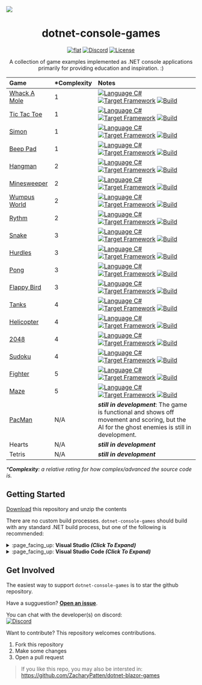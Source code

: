 <img src="https://github.com/ZacharyPatten/dotnet-console-games/blob/master/.github/resources/banner1.png?raw=true" />

<h1 align="center">
	dotnet-console-games
</h1>

<p align="center">
	<a href="https://github.com/ZacharyPatten/dotnet-console-games" alt="GitHub repo"><img alt="flat" src="https://img.shields.io/badge/github-repo-black?logo=github&amp;style=flat"></a>
	<a href="https://discord.gg/4XbQbwF" alt="Discord"><img src="https://img.shields.io/discord/557244925712924684?logo=discord&logoColor=ffffff&color=7389D8" title="Go To Discord Server" alt="Discord"/></a>
	<a href="https://github.com/ZacharyPatten/dotnet-console-games/blob/master/LICENSE" alt="License"><img src="https://img.shields.io/badge/license-MIT-green.svg" title="Go To License" alt="License"/></a>
</p>

<p align="center">
	A collection of game examples implemented as .NET console applications primarily for providing education and inspiration. :)
</p>

|Game|\*Complexity|Notes|
|:-|:-|:-|
|[Whack A Mole](https://github.com/ZacharyPatten/dotnet-console-games/tree/master/Projects/Whack%20A%20Mole)|1|<a href="https://docs.microsoft.com/en-us/dotnet/csharp/"><img src="https://img.shields.io/badge/language-C%23-%23178600" title="Language C#" alt="Language C#"></a>&nbsp;<a href="https://dotnet.microsoft.com/download"><img src="https://img.shields.io/badge/dynamic/xml?color=%23512bd4&label=target&query=%2F%2FTargetFramework%5B1%5D&url=https%3A%2F%2Fraw.githubusercontent.com%2FZacharyPatten%2Fdotnet-console-games%2Fmaster%2FProjects%2FWhack%2520A%2520Mole%2FWhack%2520A%2520Mole.csproj&logo=.net" title="Target Framework" alt="Target Framework"></a>&nbsp;<a href="https://github.com/ZacharyPatten/dotnet-console-games/actions"><img src="https://github.com/ZacharyPatten/dotnet-console-games/workflows/Whack%20A%20Mole%20Build/badge.svg" title="Goto Build" alt="Build"></a>|
|[Tic Tac Toe](https://github.com/ZacharyPatten/dotnet-console-games/tree/master/Projects/Tic%20Tac%20Toe)|1|<a href="https://docs.microsoft.com/en-us/dotnet/csharp/"><img src="https://img.shields.io/badge/language-C%23-%23178600" title="Language C#" alt="Language C#"></a>&nbsp;<a href="https://dotnet.microsoft.com/download"><img src="https://img.shields.io/badge/dynamic/xml?color=%23512bd4&label=target&query=%2F%2FTargetFramework%5B1%5D&url=https%3A%2F%2Fraw.githubusercontent.com%2FZacharyPatten%2Fdotnet-console-games%2Fmaster%2FProjects%2FTic%2520Tac%2520Toe%2FTic%2520Tac%2520Toe.csproj&logo=.net" title="Target Framework" alt="Target Framework"></a>&nbsp;<a href="https://github.com/ZacharyPatten/dotnet-console-games/actions"><img src="https://github.com/ZacharyPatten/dotnet-console-games/workflows/Tic%20Tac%20Toe%20Build/badge.svg" title="Goto Build" alt="Build"></a>|
|[Simon](https://github.com/ZacharyPatten/dotnet-console-games/tree/master/Projects/Simon)|1|<a href="https://docs.microsoft.com/en-us/dotnet/csharp/"><img src="https://img.shields.io/badge/language-C%23-%23178600" title="Language C#" alt="Language C#"></a>&nbsp;<a href="https://dotnet.microsoft.com/download"><img src="https://img.shields.io/badge/dynamic/xml?color=%23512bd4&label=target&query=%2F%2FTargetFramework%5B1%5D&url=https%3A%2F%2Fraw.githubusercontent.com%2FZacharyPatten%2Fdotnet-console-games%2Fmaster%2FProjects%2FSimon%2FSimon.csproj&logo=.net" title="Target Framework" alt="Target Framework"></a>&nbsp;<a href="https://github.com/ZacharyPatten/dotnet-console-games/actions"><img src="https://github.com/ZacharyPatten/dotnet-console-games/workflows/Simon%20Build/badge.svg" title="Goto Build" alt="Build"></a>|
|[Beep Pad](https://github.com/ZacharyPatten/dotnet-console-games/tree/master/Projects/Beep%20Pad)|1|<a href="https://docs.microsoft.com/en-us/dotnet/csharp/"><img src="https://img.shields.io/badge/language-C%23-%23178600" title="Language C#" alt="Language C#"></a>&nbsp;<a href="https://dotnet.microsoft.com/download"><img src="https://img.shields.io/badge/dynamic/xml?color=%23512bd4&label=target&query=%2F%2FTargetFramework%5B1%5D&url=https%3A%2F%2Fraw.githubusercontent.com%2FZacharyPatten%2Fdotnet-console-games%2Fmaster%2FProjects%2FBeep%2520Pad%2FBeep%2520Pad.csproj&logo=.net" title="Target Framework" alt="Target Framework"></a>&nbsp;<a href="https://github.com/ZacharyPatten/dotnet-console-games/actions"><img src="https://github.com/ZacharyPatten/dotnet-console-games/workflows/Beep%20Pad%20Build/badge.svg" title="Goto Build" alt="Build"></a>|
|[Hangman](https://github.com/ZacharyPatten/dotnet-console-games/tree/master/Projects/Hangman)|2|<a href="https://docs.microsoft.com/en-us/dotnet/csharp/"><img src="https://img.shields.io/badge/language-C%23-%23178600" title="Language C#" alt="Language C#"></a>&nbsp;<a href="https://dotnet.microsoft.com/download"><img src="https://img.shields.io/badge/dynamic/xml?color=%23512bd4&label=target&query=%2F%2FTargetFramework%5B1%5D&url=https%3A%2F%2Fraw.githubusercontent.com%2FZacharyPatten%2Fdotnet-console-games%2Fmaster%2FProjects%2FHangman%2FHangman.csproj&logo=.net" title="Target Framework" alt="Target Framework"></a>&nbsp;<a href="https://github.com/ZacharyPatten/dotnet-console-games/actions"><img src="https://github.com/ZacharyPatten/dotnet-console-games/workflows/Hangman%20Build/badge.svg" title="Goto Build" alt="Build"></a>|
|[Minesweeper](https://github.com/ZacharyPatten/dotnet-console-games/tree/master/Projects/Minesweeper)|2|<a href="https://docs.microsoft.com/en-us/dotnet/csharp/"><img src="https://img.shields.io/badge/language-C%23-%23178600" title="Language C#" alt="Language C#"></a>&nbsp;<a href="https://dotnet.microsoft.com/download"><img src="https://img.shields.io/badge/dynamic/xml?color=%23512bd4&label=target&query=%2F%2FTargetFramework%5B1%5D&url=https%3A%2F%2Fraw.githubusercontent.com%2FZacharyPatten%2Fdotnet-console-games%2Fmaster%2FProjects%2FMinesweeper%2FMinesweeper.csproj&logo=.net" title="Target Framework" alt="Target Framework"></a>&nbsp;<a href="https://github.com/ZacharyPatten/dotnet-console-games/actions"><img src="https://github.com/ZacharyPatten/dotnet-console-games/workflows/Minesweeper%20Build/badge.svg" title="Goto Build" alt="Build"></a>|
|[Wumpus World](https://github.com/ZacharyPatten/dotnet-console-games/tree/master/Projects/Wumpus%20World)|2|<a href="https://docs.microsoft.com/en-us/dotnet/csharp/"><img src="https://img.shields.io/badge/language-C%23-%23178600" title="Language C#" alt="Language C#"></a>&nbsp;<a href="https://dotnet.microsoft.com/download"><img src="https://img.shields.io/badge/dynamic/xml?color=%23512bd4&label=target&query=%2F%2FTargetFramework%5B1%5D&url=https%3A%2F%2Fraw.githubusercontent.com%2FZacharyPatten%2Fdotnet-console-games%2Fmaster%2FProjects%2FWumpus%2520World%2FWumpus%2520World.csproj&logo=.net" title="Target Framework" alt="Target Framework"></a>&nbsp;<a href="https://github.com/ZacharyPatten/dotnet-console-games/actions"><img src="https://github.com/ZacharyPatten/dotnet-console-games/workflows/Wumpus%20World%20Build/badge.svg" title="Goto Build" alt="Build"></a>|
|[Rythm](https://github.com/ZacharyPatten/dotnet-console-games/tree/master/Projects/Rythm)|2|<a href="https://docs.microsoft.com/en-us/dotnet/csharp/"><img src="https://img.shields.io/badge/language-C%23-%23178600" title="Language C#" alt="Language C#"></a>&nbsp;<a href="https://dotnet.microsoft.com/download"><img src="https://img.shields.io/badge/dynamic/xml?color=%23512bd4&label=target&query=%2F%2FTargetFramework%5B1%5D&url=https%3A%2F%2Fraw.githubusercontent.com%2FZacharyPatten%2Fdotnet-console-games%2Fmaster%2FProjects%2FRythm%2FRythm.csproj&logo=.net" title="Target Framework" alt="Target Framework"></a>&nbsp;<a href="https://github.com/ZacharyPatten/dotnet-console-games/actions"><img src="https://github.com/ZacharyPatten/dotnet-console-games/workflows/Rythm%20Build/badge.svg" title="Goto Build" alt="Build"></a>|
|[Snake](https://github.com/ZacharyPatten/dotnet-console-games/blob/master/Projects/Snake)|3|<a href="https://docs.microsoft.com/en-us/dotnet/csharp/"><img src="https://img.shields.io/badge/language-C%23-%23178600" title="Language C#" alt="Language C#"></a>&nbsp;<a href="https://dotnet.microsoft.com/download"><img src="https://img.shields.io/badge/dynamic/xml?color=%23512bd4&label=target&query=%2F%2FTargetFramework%5B1%5D&url=https%3A%2F%2Fraw.githubusercontent.com%2FZacharyPatten%2Fdotnet-console-games%2Fmaster%2FProjects%2FSnake%2FSnake.csproj&logo=.net" title="Target Framework" alt="Target Framework"></a>&nbsp;<a href="https://github.com/ZacharyPatten/dotnet-console-games/actions"><img src="https://github.com/ZacharyPatten/dotnet-console-games/workflows/Snake%20Build/badge.svg" title="Goto Build" alt="Build"></a>|
|[Hurdles](https://github.com/ZacharyPatten/dotnet-console-games/blob/master/Projects/Hurdles)|3|<a href="https://docs.microsoft.com/en-us/dotnet/csharp/"><img src="https://img.shields.io/badge/language-C%23-%23178600" title="Language C#" alt="Language C#"></a>&nbsp;<a href="https://dotnet.microsoft.com/download"><img src="https://img.shields.io/badge/dynamic/xml?color=%23512bd4&label=target&query=%2F%2FTargetFramework%5B1%5D&url=https%3A%2F%2Fraw.githubusercontent.com%2FZacharyPatten%2Fdotnet-console-games%2Fmaster%2FProjects%2FHurdles%2FHurdles.csproj&logo=.net" title="Target Framework" alt="Target Framework"></a>&nbsp;<a href="https://github.com/ZacharyPatten/dotnet-console-games/actions"><img src="https://github.com/ZacharyPatten/dotnet-console-games/workflows/Hurdles%20Build/badge.svg" title="Goto Build" alt="Build"></a>|
|[Pong](https://github.com/ZacharyPatten/dotnet-console-games/blob/master/Projects/Pong)|3|<a href="https://docs.microsoft.com/en-us/dotnet/csharp/"><img src="https://img.shields.io/badge/language-C%23-%23178600" title="Language C#" alt="Language C#"></a>&nbsp;<a href="https://dotnet.microsoft.com/download"><img src="https://img.shields.io/badge/dynamic/xml?color=%23512bd4&label=target&query=%2F%2FTargetFramework%5B1%5D&url=https%3A%2F%2Fraw.githubusercontent.com%2FZacharyPatten%2Fdotnet-console-games%2Fmaster%2FProjects%2FPong%2FPong.csproj&logo=.net" title="Target Framework" alt="Target Framework"></a>&nbsp;<a href="https://github.com/ZacharyPatten/dotnet-console-games/actions"><img src="https://github.com/ZacharyPatten/dotnet-console-games/workflows/Pong%20Build/badge.svg" title="Goto Build" alt="Build"></a>|
|[Flappy Bird](https://github.com/ZacharyPatten/dotnet-console-games/blob/master/Projects/Flappy%20Bird)|3|<a href="https://docs.microsoft.com/en-us/dotnet/csharp/"><img src="https://img.shields.io/badge/language-C%23-%23178600" title="Language C#" alt="Language C#"></a>&nbsp;<a href="https://dotnet.microsoft.com/download"><img src="https://img.shields.io/badge/dynamic/xml?color=%23512bd4&label=target&query=%2F%2FTargetFramework%5B1%5D&url=https%3A%2F%2Fraw.githubusercontent.com%2FZacharyPatten%2Fdotnet-console-games%2Fmaster%2FProjects%2FFlappy%2520Bird%2FFlappy%2520Bird.csproj&logo=.net" title="Target Framework" alt="Target Framework"></a>&nbsp;<a href="https://github.com/ZacharyPatten/dotnet-console-games/actions"><img src="https://github.com/ZacharyPatten/dotnet-console-games/workflows/Flappy%20Bird%20Build/badge.svg" title="Goto Build" alt="Build"></a>|
|[Tanks](https://github.com/ZacharyPatten/dotnet-console-games/blob/master/Projects/Tanks)|4|<a href="https://docs.microsoft.com/en-us/dotnet/csharp/"><img src="https://img.shields.io/badge/language-C%23-%23178600" title="Language C#" alt="Language C#"></a>&nbsp;<a href="https://dotnet.microsoft.com/download"><img src="https://img.shields.io/badge/dynamic/xml?color=%23512bd4&label=target&query=%2F%2FTargetFramework%5B1%5D&url=https%3A%2F%2Fraw.githubusercontent.com%2FZacharyPatten%2Fdotnet-console-games%2Fmaster%2FProjects%2FTanks%2FTanks.csproj&logo=.net" title="Target Framework" alt="Target Framework"></a>&nbsp;<a href="https://github.com/ZacharyPatten/dotnet-console-games/actions"><img src="https://github.com/ZacharyPatten/dotnet-console-games/workflows/Tanks%20Build/badge.svg" title="Goto Build" alt="Build"></a>|
|[Helicopter](https://github.com/ZacharyPatten/dotnet-console-games/blob/master/Projects/Helicopter)|4|<a href="https://docs.microsoft.com/en-us/dotnet/csharp/"><img src="https://img.shields.io/badge/language-C%23-%23178600" title="Language C#" alt="Language C#"></a>&nbsp;<a href="https://dotnet.microsoft.com/download"><img src="https://img.shields.io/badge/dynamic/xml?color=%23512bd4&label=target&query=%2F%2FTargetFramework%5B1%5D&url=https%3A%2F%2Fraw.githubusercontent.com%2FZacharyPatten%2Fdotnet-console-games%2Fmaster%2FProjects%2FHelicopter%2FHelicopter.csproj&logo=.net" title="Target Framework" alt="Target Framework"></a>&nbsp;<a href="https://github.com/ZacharyPatten/dotnet-console-games/actions"><img src="https://github.com/ZacharyPatten/dotnet-console-games/workflows/Helicopter%20Build/badge.svg" title="Goto Build" alt="Build"></a>|
|[2048](https://github.com/ZacharyPatten/dotnet-console-games/blob/master/Projects/2048)|4|<a href="https://docs.microsoft.com/en-us/dotnet/csharp/"><img src="https://img.shields.io/badge/language-C%23-%23178600" title="Language C#" alt="Language C#"></a>&nbsp;<a href="https://dotnet.microsoft.com/download"><img src="https://img.shields.io/badge/dynamic/xml?color=%23512bd4&label=target&query=%2F%2FTargetFramework%5B1%5D&url=https%3A%2F%2Fraw.githubusercontent.com%2FZacharyPatten%2Fdotnet-console-games%2Fmaster%2FProjects%2F2048%2F2048.csproj&logo=.net" title="Target Framework" alt="Target Framework"></a>&nbsp;<a href="https://github.com/ZacharyPatten/dotnet-console-games/actions"><img src="https://github.com/ZacharyPatten/dotnet-console-games/workflows/2048%20Build/badge.svg" title="Goto Build" alt="Build"></a>|
|[Sudoku](https://github.com/ZacharyPatten/dotnet-console-games/blob/master/Projects/Sudoku)|4|<a href="https://docs.microsoft.com/en-us/dotnet/csharp/"><img src="https://img.shields.io/badge/language-C%23-%23178600" title="Language C#" alt="Language C#"></a>&nbsp;<a href="https://dotnet.microsoft.com/download"><img src="https://img.shields.io/badge/dynamic/xml?color=%23512bd4&label=target&query=%2F%2FTargetFramework%5B1%5D&url=https%3A%2F%2Fraw.githubusercontent.com%2FZacharyPatten%2Fdotnet-console-games%2Fmaster%2FProjects%2FSudoku%2FSudoku.csproj&logo=.net" title="Target Framework" alt="Target Framework"></a>&nbsp;<a href="https://github.com/ZacharyPatten/dotnet-console-games/actions"><img src="https://github.com/ZacharyPatten/dotnet-console-games/workflows/Sudoku%20Build/badge.svg" title="Goto Build" alt="Build"></a>|
|[Fighter](https://github.com/ZacharyPatten/dotnet-console-games/blob/master/Projects/Fighter)|5|<a href="https://docs.microsoft.com/en-us/dotnet/csharp/"><img src="https://img.shields.io/badge/language-C%23-%23178600" title="Language C#" alt="Language C#"></a>&nbsp;<a href="https://dotnet.microsoft.com/download"><img src="https://img.shields.io/badge/dynamic/xml?color=%23512bd4&label=target&query=%2F%2FTargetFramework%5B1%5D&url=https%3A%2F%2Fraw.githubusercontent.com%2FZacharyPatten%2Fdotnet-console-games%2Fmaster%2FProjects%2FFighter%2FFighter.csproj&logo=.net" title="Target Framework" alt="Target Framework"></a>&nbsp;<a href="https://github.com/ZacharyPatten/dotnet-console-games/actions"><img src="https://github.com/ZacharyPatten/dotnet-console-games/workflows/Fighter%20Build/badge.svg" title="Goto Build" alt="Build"></a>|
|[Maze](https://github.com/ZacharyPatten/dotnet-console-games/blob/master/Projects/Maze)|5|<a href="https://docs.microsoft.com/en-us/dotnet/csharp/"><img src="https://img.shields.io/badge/language-C%23-%23178600" title="Language C#" alt="Language C#"></a>&nbsp;<a href="https://dotnet.microsoft.com/download"><img src="https://img.shields.io/badge/dynamic/xml?color=%23512bd4&label=target&query=%2F%2FTargetFramework%5B1%5D&url=https%3A%2F%2Fraw.githubusercontent.com%2FZacharyPatten%2Fdotnet-console-games%2Fmaster%2FProjects%2FMaze%2FMaze.csproj&logo=.net" title="Target Framework" alt="Target Framework"></a>&nbsp;<a href="https://github.com/ZacharyPatten/dotnet-console-games/actions"><img src="https://github.com/ZacharyPatten/dotnet-console-games/workflows/Maze%20Build/badge.svg" title="Goto Build" alt="Build"></a>|
|[PacMan](https://github.com/ZacharyPatten/dotnet-console-games/blob/master/Projects/PacMan)|N/A|**_still in development_**: The game is functional and shows off movement and scoring, but the AI for the ghost enemies is still in development. |
|Hearts|N/A|**_still in development_**|
|Tetris|N/A|**_still in development_**|

_\***Complexity**: a relative rating for how complex/advanced the source code is._

## Getting Started

[Download](https://github.com/ZacharyPatten/dotnet-console-games/archive/master.zip) this repository and unzip the contents

There are no custom build processes. `dotnet-console-games` should build with any standard .NET build process, but one of the following is recommended:

<details>
<summary>
:page_facing_up: <strong>Visual Studio <em>(Click To Expand)</em></strong>
</summary>
<p>

> Install [Visual Studio 2019](https://visualstudio.microsoft.com/) if not already installed.
>
> Open the :page_facing_up: **`dotnet-console-games.sln`** file in Visual Studio.
>
> > **Note** This is optional, but [here are some recommended settings you change in Visual Studio](https://gist.github.com/ZacharyPatten/693f35653f6c21fbe6c85444792e524b).

</p>
</details>

<details>
<summary>
:page_facing_up: <strong>Visual Studio Code <em>(Click To Expand)</em></strong>
</summary>
<p>

> Install the [.NET Core SDK](https://dotnet.microsoft.com/download) if not already installed.
>
> Install [Visual Studio Code](https://visualstudio.microsoft.com/) if not already installed.
>
> Open the :file_folder: **`root folder`** of the repository in Visual Studio Code.
>
> > **Note** The following files are included in the repository:
> > - `.vscode/extensions.json`<sub>recommends Vistual Studio Code extension dependencies</sub>
> > - `.vscode/launch.json`<sub>includes the configurations for debugging the examples</sub>
> > - `.vscode/settings.json`<sub>automatically applies settings to the workspace</sub>
> > - `.vscode/tasks.json`<sub>includes the commands to build the projects</sub>
>
> > **Note** Visual Studio Code Extensions (will be prompted to install these when you open the folder):
> > - **ms-dotnettools.csharp** <sub>C# support</sub>

</p>
</details>

## Get Involved

The easiest way to support `dotnet-console-games` is to star the github repository.

Have a sugguestion? **[Open an issue](https://github.com/ZacharyPatten/dotnet-console-games/issues/new)**.

You can chat with the developer(s) on discord:</br>
<a href="https://discord.gg/4XbQbwF" alt="Discord"><img src="https://img.shields.io/discord/557244925712924684?logo=discord&logoColor=ffffff&color=7389D8" title="Go To Discord Server" alt="Discord"/></a>

Want to contribute? This repository welcomes contributions.
1. Fork this repository
2. Make some changes
3. Open a pull request

> If you like this repo, you may also be intersted in:<br>
> https://github.com/ZacharyPatten/dotnet-blazor-games
